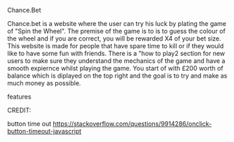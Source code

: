 Chance.Bet

Chance.bet is a website where the user can try his luck by plating the game of "Spin the Wheel". The premise of the game is to is to guess the colour of the wheel and if you are correct, you will be rewarded X4 of your bet size. This website is made for people that have spare time to kill or if they would like to have some fun with friends. There is a "how to play2 section for new users to make sure they understand the mechanics of the game and have a smooth expiernce whilst playing the game. You start of with £200 worth of balance which is diplayed on the top right and the goal is to try and make as much money as possible.

features

CREDIT:

button time out https://stackoverflow.com/questions/9914286/onclick-button-timeout-javascript
